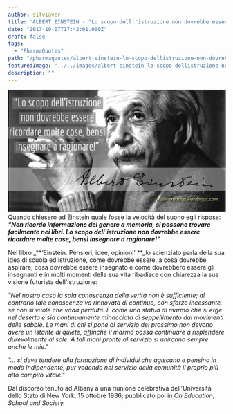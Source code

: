 ```yaml
---
author: silviaver
title: 'ALBERT EINSTEIN - "Lo scopo dell''istruzione non dovrebbe essere ricordare molte cose, bensì insegnare a ragionare!"'
date: "2017-10-07T17:42:01.000Z"
draft: false
tags:
  - "PharmaQuotes"
path: "/pharmaquotes/albert-einstein-lo-scopo-dellistruzione-non-dovrebbe-essere-ricordare-molte-cose-bensi-insegnare-a-ragionare/"
featuredImage: "../../images/albert-einstein-lo-scopo-dellistruzione-non-dovrebbe-essere-ricordare-molte-cose-bensi-insegnare-a-ragionare.md/img_3171.jpg"
description: ""
---
```


![IMG_3171.JPG](../../images/albert-einstein-lo-scopo-dellistruzione-non-dovrebbe-essere-ricordare-molte-cose-bensi-insegnare-a-ragionare.md/img_3171.jpg)Quando chiesero ad Einstein quale fosse la velocità del suono egli rispose: _**"Non ricordo informazione del genere a memoria, si possono trovare facilmente nei libri. Lo scopo dell'istruzione non dovrebbe essere ricordare molte cose, bensì insegnare a ragionare!"**_

Nel libro \_**‘Einstein. Pensieri, idee, opinioni’ **\_lo scienziato parla della sua idea di scuola ed istruzione, come dovrebbe essere, a cosa dovrebbe aspirare, cosa dovrebbe essere insegnato e come dovrebbero essere gli insegnanti e in molti momenti della sua vita ribadisce con chiarezza la sua visione futurista dell'istruzione:

_"Nel nostro caso la sola conoscenza della verità non è sufficiente; al contrario tale conoscenza va rinnovata di continuo, con sforzo incessante, se non si vuole che vada perduta. È come una statua di marmo che si erge nel deserto e sia continuamente minacciata di seppellimento dai movimenti delle sabbie. Le mani di chi si pone al servizio del prossimo non devono avere un istante di quiete, affinché il marmo possa continuare a risplendere durevolmente al sole. A tali mani pronte al servizio si uniranno sempre anche le mie."_

_"... si deve tendere alla formazione di individui che agiscano e pensino in modo indipendente, pur vedendo nel servizio della comunità il proprio più alto compito vitale."_

Dal discorso tenuto ad Albany a una riunione celebrativa dell'Università dello Stato di New York, 15 ottobre 1936; pubblicato poi in _On Education_, _School and Society._

